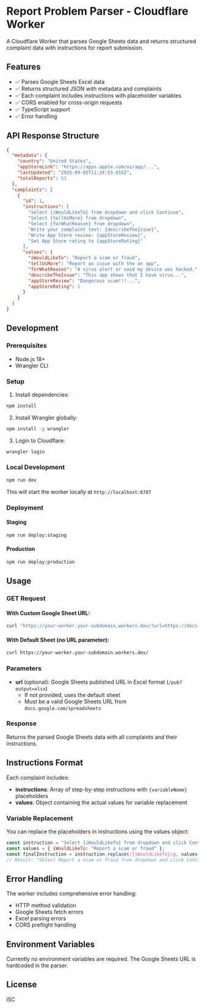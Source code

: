 # Report Problem Parser - Cloudflare Worker

A Cloudflare Worker that parses Google Sheets data and returns structured complaint data with instructions for report submission.

## Features

- ✅ Parses Google Sheets Excel data
- ✅ Returns structured JSON with metadata and complaints
- ✅ Each complaint includes instructions with placeholder variables
- ✅ CORS enabled for cross-origin requests
- ✅ TypeScript support
- ✅ Error handling

## API Response Structure

```json
{
  "metadata": {
    "country": "United States",
    "appStoreLink": "https://apps.apple.com/us/app/...",
    "lastUpdated": "2025-09-05T11:24:53.655Z",
    "totalReports": 51
  },
  "complaints": [
    {
      "id": 1,
      "instructions": [
        "Select {iWouldLikeTo} from dropdown and click Continue",
        "Select {tellUsMore} from dropdown",
        "Select {forWhatReason} from dropdown",
        "Write your complaint text: {describeTheIssue}",
        "Write App Store review: {appStoreReview}",
        "Set App Store rating to {appStoreRating}"
      ],
      "values": {
        "iWouldLikeTo": "Report a scam or fraud",
        "tellUsMore": "Report an issue with the an app",
        "forWhatReason": "A virus alert or said my device was hacked.",
        "describeTheIssue": "This app shows that I have virus...",
        "appStoreReview": "Dangerous scam!!!...",
        "appStoreRating": 1
      }
    }
  ]
}
```

## Development

### Prerequisites

- Node.js 18+
- Wrangler CLI

### Setup

1. Install dependencies:
```bash
npm install
```

2. Install Wrangler globally:
```bash
npm install -g wrangler
```

3. Login to Cloudflare:
```bash
wrangler login
```

### Local Development

```bash
npm run dev
```

This will start the worker locally at `http://localhost:8787`

### Deployment

#### Staging
```bash
npm run deploy:staging
```

#### Production
```bash
npm run deploy:production
```

## Usage

### GET Request

#### With Custom Google Sheet URL:
```bash
curl "https://your-worker.your-subdomain.workers.dev/?url=https://docs.google.com/spreadsheets/d/YOUR_SHEET_ID/pub?output=xlsx"
```

#### With Default Sheet (no URL parameter):
```bash
curl https://your-worker.your-subdomain.workers.dev/
```

### Parameters

- **url** (optional): Google Sheets published URL in Excel format (`/pub?output=xlsx`)
  - If not provided, uses the default sheet
  - Must be a valid Google Sheets URL from `docs.google.com/spreadsheets`

### Response

Returns the parsed Google Sheets data with all complaints and their instructions.

## Instructions Format

Each complaint includes:
- **instructions**: Array of step-by-step instructions with `{variableName}` placeholders
- **values**: Object containing the actual values for variable replacement

### Variable Replacement

You can replace the placeholders in instructions using the values object:

```javascript
const instruction = "Select {iWouldLikeTo} from dropdown and click Continue";
const values = { iWouldLikeTo: "Report a scam or fraud" };
const finalInstruction = instruction.replace(/{iWouldLikeTo}/g, values.iWouldLikeTo);
// Result: "Select Report a scam or fraud from dropdown and click Continue"
```

## Error Handling

The worker includes comprehensive error handling:
- HTTP method validation
- Google Sheets fetch errors
- Excel parsing errors
- CORS preflight handling

## Environment Variables

Currently no environment variables are required. The Google Sheets URL is hardcoded in the parser.

## License

ISC
